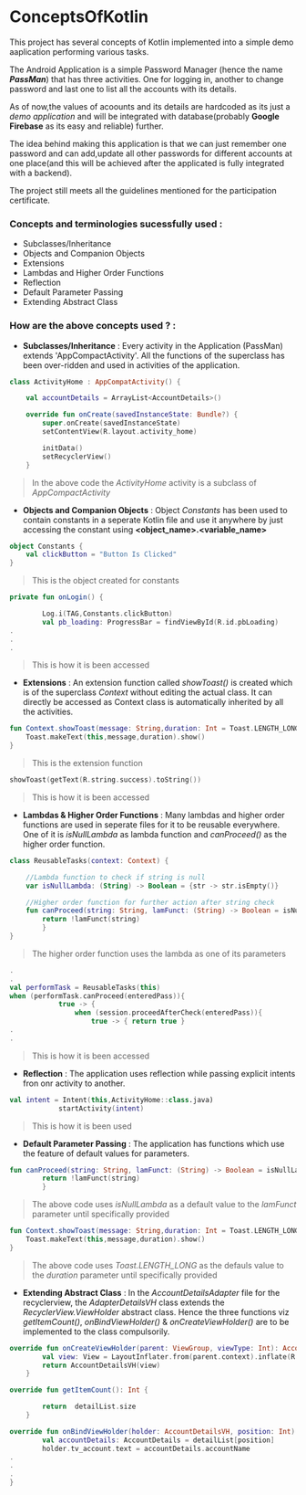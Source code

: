 # ConceptsOfKotlin
This project has several concepts of Kotlin implemented into a simple demo aaplication performing various tasks.

The Android Application is a simple Password Manager (hence the name ***PassMan***) that has three activities. One for logging in, another to change password and last one to list all the accounts with its details.

As of now,the values of acoounts and its details are hardcoded as its just a _demo application_ and will be integrated with database(probably **Google Firebase** as its easy and reliable) further.

The idea behind making this application is that we can just remember one password and can add,update all other passwords for different accounts at one place(and this will be achieved after the applicated is fully integrated with a backend). 

The project still meets all the guidelines mentioned for the participation certificate.

### Concepts and terminologies sucessfully used :

- Subclasses/Inheritance
- Objects and Companion Objects
- Extensions
- Lambdas and Higher Order Functions
- Reflection
- Default Parameter Passing
- Extending Abstract Class


### How are the above concepts used ? :

- **Subclasses/Inheritance** : Every activity in the Application (PassMan) extends 'AppCompactActivity'. All the functions of the superclass has been over-ridden and used in activities of the application.
```kotlin
class ActivityHome : AppCompatActivity() {

    val accountDetails = ArrayList<AccountDetails>()

    override fun onCreate(savedInstanceState: Bundle?) {
        super.onCreate(savedInstanceState)
        setContentView(R.layout.activity_home)

        initData()
        setRecyclerView()
    }
```
> In the above code the _ActivityHome_ activity is a subclass of _AppCompactActivity_



- **Objects and Companion Objects** : Object _Constants_ has been used to contain constants in a seperate Kotlin file and use it anywhere by just accessing the constant using **<object_name>.<variable_name>**
```kotlin
object Constants {
    val clickButton = "Button Is Clicked"
}
```
> This is the object created for constants

```kotlin
private fun onLogin() {

        Log.i(TAG,Constants.clickButton)
        val pb_loading: ProgressBar = findViewById(R.id.pbLoading)
.
.
.
```
> This is how it is been accessed



- **Extensions** : An extension function called _showToast()_ is created which is of the superclass _Context_ without editing the actual class. It can directly be accessed as Context class is automatically inherited by all the activities.
```kotlin
fun Context.showToast(message: String,duration: Int = Toast.LENGTH_LONG){
    Toast.makeText(this,message,duration).show()
}
```
> This is the extension function
```kotlin
showToast(getText(R.string.success).toString())
```
> This is how it is been accessed



- **Lambdas & Higher Order Functions** : Many lambdas and higher order functions are used in seperate files for it to be reusable everywhere. One of it is _isNullLambda_ as lambda function and _canProceed()_ as the higher order function. 
```kotlin
class ReusableTasks(context: Context) {

    //Lambda function to check if string is null
    var isNullLambda: (String) -> Boolean = {str -> str.isEmpty()}

    //Higher order function for further action after string check
    fun canProceed(string: String, lamFunct: (String) -> Boolean = isNullLambda): Boolean{
        return !lamFunct(string)
        }
}
```
> The higher order function uses the lambda as one of its parameters

```kotlin
.
.
val performTask = ReusableTasks(this)
when (performTask.canProceed(enteredPass)){
            true -> {
                when (session.proceedAfterCheck(enteredPass)){
                    true -> { return true }
.
.
```
> This is how it is been accessed




- **Reflection** : The application uses reflection while passing explicit intents fron onr activity to another. 
```kotlin
val intent = Intent(this,ActivityHome::class.java)
            startActivity(intent)
```
> This is how it is been used



- **Default Parameter Passing** : The application has functions which use the feature of default values for parameters. 
```kotlin
fun canProceed(string: String, lamFunct: (String) -> Boolean = isNullLambda): Boolean{
        return !lamFunct(string)
        }
```
> The above code uses _isNullLambda_ as a default value to the _lamFunct_ parameter until specifically provided

```kotlin
fun Context.showToast(message: String,duration: Int = Toast.LENGTH_LONG){
    Toast.makeText(this,message,duration).show()
}
```
> The above code uses _Toast.LENGTH_LONG_ as the defauls value to the _duration_ parameter until specifically provided



- **Extending Abstract Class** : In the _AccountDetailsAdapter_ file for the recyclerview, the _AdapterDetailsVH_ class extends the _RecyclerView.ViewHolder_ abstract class. Hence the three functions viz _getItemCount()_, _onBindViewHolder()_ & _onCreateViewHolder()_ are to be implemented to the class compulsorily.
```kotlin
override fun onCreateViewHolder(parent: ViewGroup, viewType: Int): AccountDetailsVH {
        val view: View = LayoutInflater.from(parent.context).inflate(R.layout.recycler_elements,parent,false)
        return AccountDetailsVH(view)
    }

override fun getItemCount(): Int {

        return  detailList.size
    }

override fun onBindViewHolder(holder: AccountDetailsVH, position: Int) {
        val accountDetails: AccountDetails = detailList[position]
        holder.tv_account.text = accountDetails.accountName
.
.
.
}
```

